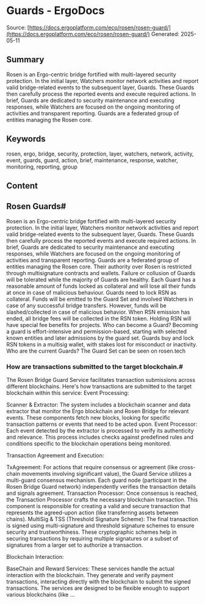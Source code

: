 # Guards - ErgoDocs
Source: [https://docs.ergoplatform.com/eco/rosen/rosen-guard/](https://docs.ergoplatform.com/eco/rosen/rosen-guard/)
Generated: 2025-05-11

## Summary
Rosen is an Ergo-centric bridge fortified with multi-layered security protection. In the initial layer, Watchers monitor network activities and report valid bridge-related events to the subsequent layer, Guards. These Guards then carefully process the reported events and execute required actions. In brief, Guards are dedicated to security maintenance and executing responses, while Watchers are focused on the ongoing monitoring of activities and transparent reporting. Guards are a federated group of entities managing the Rosen core.

## Keywords
rosen, ergo, bridge, security, protection, layer, watchers, network, activity, event, guards, guard, action, brief, maintenance, response, watcher, monitoring, reporting, group

## Content
## Rosen Guards#
Rosen is an Ergo-centric bridge fortified with multi-layered security protection. In the initial layer, Watchers monitor network activities and report valid bridge-related events to the subsequent layer, Guards. These Guards then carefully process the reported events and execute required actions. In brief, Guards are dedicated to security maintenance and executing responses, while Watchers are focused on the ongoing monitoring of activities and transparent reporting.
Guards are a federated group of entities managing the Rosen core. Their authority over Rosen is restricted through multisignature contracts and wallets. Failure or collusion of Guards will be tolerated while the majority of Guards are healthy. Each Guard has a reasonable amount of funds locked as collateral and will lose all their funds at once in case of malicious behaviour.
Guards need to lock RSN as collateral. Funds will be emitted to the Guard Set and involved Watchers in case of any successful bridge transfers. However, funds will be slashed/collected in case of malicious behavior. When RSN emission has ended, all bridge fees will be collected in the RSN token. Holding RSN will have special fee benefits for projects.
Who can become a Guard?
Becoming a guard is effort-intensive and permission-based, starting with selected known entities and later admissions by the guard set. Guards buy and lock RSN tokens in a multisig wallet, with stakes lost for misconduct or inactivity.
Who are the current Guards?
The Guard Set can be seen on rosen.tech

### How are transactions submitted to the target blockchain.#
The Rosen Bridge Guard Service facilitates transaction submissions across different blockchains. Here's how transactions are submitted to the target blockchain within this service:
Event Processing:

Scanner & Extractor: The system includes a blockchain scanner and data extractor that monitor the Ergo blockchain and Rosen Bridge for relevant events. These components fetch new blocks, looking for specific transaction patterns or events that need to be acted upon.
Event Processor: Each event detected by the extractor is processed to verify its authenticity and relevance. This process includes checks against predefined rules and conditions specific to the blockchain operations being monitored.



Transaction Agreement and Execution:

TxAgreement: For actions that require consensus or agreement (like cross-chain movements involving significant value), the Guard Service utilizes a multi-guard consensus mechanism. Each guard node (participant in the Rosen Bridge Guard network) independently verifies the transaction details and signals agreement.
Transaction Processor: Once consensus is reached, the Transaction Processor crafts the necessary blockchain transaction. This component is responsible for creating a valid and secure transaction that represents the agreed-upon action (like transferring assets between chains).
MultiSig & TSS (Threshold Signature Scheme): The final transaction is signed using multi-signature and threshold signature schemes to ensure security and trustworthiness. These cryptographic schemes help in securing transactions by requiring multiple signatures or a subset of signatures from a larger set to authorize a transaction.



Blockchain Interaction:

BaseChain and Reward Services: These services handle the actual interaction with the blockchain. They generate and verify payment transactions, interacting directly with the blockchain to submit the signed transactions.
The services are designed to be flexible enough to support various blockchains (like ...
